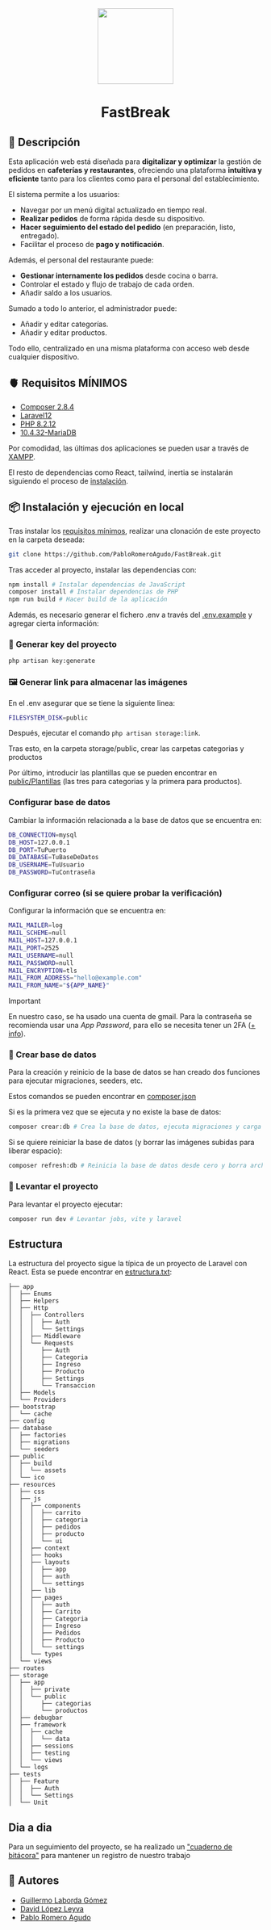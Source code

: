 <div align="center">
  <img src="./public/ico/logo.png" width="150" height="150">
  <h1>FastBreak</h1>
</div>

## 📒 Descripción

Esta aplicación web está diseñada para **digitalizar y optimizar** la gestión de pedidos en **cafeterías y restaurantes**, ofreciendo una plataforma **intuitiva y eficiente** tanto para los clientes como para el personal del establecimiento.

El sistema permite a los usuarios:

- Navegar por un menú digital actualizado en tiempo real.
- **Realizar pedidos** de forma rápida desde su dispositivo.
- **Hacer seguimiento del estado del pedido** (en preparación, listo, entregado).
- Facilitar el proceso de **pago y notificación**.

Además, el personal del restaurante puede:

- **Gestionar internamente los pedidos** desde cocina o barra.
- Controlar el estado y flujo de trabajo de cada orden.
- Añadir saldo a los usuarios.

Sumado a todo lo anterior, el administrador puede:

- Añadir y editar categorías.
- Añadir y editar productos.

Todo ello, centralizado en una misma plataforma con acceso web desde cualquier dispositivo.

## 🫀 Requisitos MÍNIMOS

- [Composer 2.8.4](https://getcomposer.org/download/)
- [Laravel12](https://laravel.com/)
- [PHP 8.2.12](https://www.php.net/downloads.php)
- [10.4.32-MariaDB](https://mariadb.com/kb/en/mariadb-10-4-32-release-notes/)

Por comodidad, las últimas dos aplicaciones se pueden usar a través de [XAMPP](https://www.apachefriends.org/download.html).

El resto de dependencias como React, tailwind, inertia se instalarán siguiendo el proceso de [instalación](#-instalación).

## 📦 Instalación y ejecución en local

Tras instalar los [requisitos mínimos](#requisitos-mínimos), realizar una clonación de este proyecto en la carpeta deseada:

```bash
git clone https://github.com/PabloRomeroAgudo/FastBreak.git
```

Tras acceder al proyecto, instalar las dependencias con:

```bash
npm install # Instalar dependencias de JavaScript
composer install # Instalar dependencias de PHP
npm run build # Hacer build de la aplicación
```

Además, es necesario generar el fichero .env a través del [.env.example](/.env.example) y agregar cierta información:

### 🔑 Generar key del proyecto

```bash
php artisan key:generate
```

### 🖼️ Generar link para almacenar las imágenes

En el .env asegurar que se tiene la siguiente linea:

```bash
FILESYSTEM_DISK=public
```

Después, ejecutar el comando `php artisan storage:link`.

Tras esto, en la carpeta storage/public, crear las carpetas categorias y productos

Por último, introducir las plantillas que se pueden encontrar en [public/Plantillas](/public/Plantillas/) (las tres para categorias y la primera para productos).

### Configurar base de datos

Cambiar la información relacionada a la base de datos que se encuentra en:

```bash
DB_CONNECTION=mysql
DB_HOST=127.0.0.1
DB_PORT=TuPuerto
DB_DATABASE=TuBaseDeDatos
DB_USERNAME=TuUsuario
DB_PASSWORD=TuContraseña
```

### Configurar correo (si se quiere probar la verificación)

Configurar la información que se encuentra en:

```bash
MAIL_MAILER=log
MAIL_SCHEME=null
MAIL_HOST=127.0.0.1
MAIL_PORT=2525
MAIL_USERNAME=null
MAIL_PASSWORD=null
MAIL_ENCRYPTION=tls
MAIL_FROM_ADDRESS="hello@example.com"
MAIL_FROM_NAME="${APP_NAME}"
```

> [!IMPORTANT]
> En nuestro caso, se ha usado una cuenta de gmail.
> Para la contraseña se recomienda usar una _App Password_, para ello se necesita tener un 2FA ([+ info](https://support.google.com/accounts/answer/185833?hl=es)).

### 📖 Crear base de datos

Para la creación y reinicio de la base de datos se han creado dos funciones para ejecutar migraciones, seeders, etc.

Estos comandos se pueden encontrar en [composer.json](./composer.json)

Si es la primera vez que se ejecuta y no existe la base de datos:

```bash
composer crear:db # Crea la base de datos, ejecuta migraciones y carga datos con seeders.
```

Si se quiere reiniciar la base de datos (y borrar las imágenes subidas para liberar espacio):

```bash
composer refresh:db # Reinicia la base de datos desde cero y borra archivos temporales como imágenes.
```

### 🚀 Levantar el proyecto

Para levantar el proyecto ejecutar:

```bash
composer run dev # Levantar jobs, vite y laravel
```

## Estructura

La estructura del proyecto sigue la típica de un proyecto de Laravel con React. Esta se puede encontrar en [estructura.txt](./estructura.txt):

```
├── app
│  ├── Enums
│  ├── Helpers
│  ├── Http
│  │  ├── Controllers
│  │  │  ├── Auth
│  │  │  └── Settings
│  │  ├── Middleware
│  │  └── Requests
│  │     ├── Auth
│  │     ├── Categoria
│  │     ├── Ingreso
│  │     ├── Producto
│  │     ├── Settings
│  │     └── Transaccion
│  ├── Models
│  └── Providers
├── bootstrap
│  └── cache
├── config
├── database
│  ├── factories
│  ├── migrations
│  └── seeders
├── public
│  ├── build
│  │  └── assets
│  └── ico
├── resources
│  ├── css
│  ├── js
│  │  ├── components
│  │  │  ├── carrito
│  │  │  ├── categoria
│  │  │  ├── pedidos
│  │  │  ├── producto
│  │  │  └── ui
│  │  ├── context
│  │  ├── hooks
│  │  ├── layouts
│  │  │  ├── app
│  │  │  ├── auth
│  │  │  └── settings
│  │  ├── lib
│  │  ├── pages
│  │  │  ├── auth
│  │  │  ├── Carrito
│  │  │  ├── Categoria
│  │  │  ├── Ingreso
│  │  │  ├── Pedidos
│  │  │  ├── Producto
│  │  │  └── settings
│  │  └── types
│  └── views
├── routes
├── storage
│  ├── app
│  │  ├── private
│  │  └── public
│  │     ├── categorias
│  │     └── productos
│  ├── debugbar
│  ├── framework
│  │  ├── cache
│  │  │  └── data
│  │  ├── sessions
│  │  ├── testing
│  │  └── views
│  └── logs
├── tests
│  ├── Feature
│  │  ├── Auth
│  │  └── Settings
│  └── Unit
```

## Dia a dia

Para un seguimiento del proyecto, se ha realizado un ["cuaderno de bitácora"](./bitacora.md) para mantener un registro de nuestro trabajo

## 📄 Autores

- [Guillermo Laborda Gómez](https://github.com/guillelg10)
- [David López Leyva](https://github.com/davidlply)
- [Pablo Romero Agudo](https://github.com/PabloRomeroAgudo)
